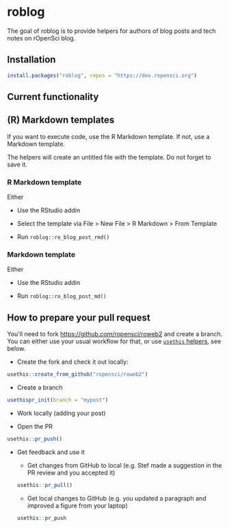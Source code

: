 # roblog

The goal of roblog is to provide helpers for authors of blog posts and tech notes on rOpenSci blog.

## Installation

``` r
install.packages("roblog", repos = "https://dev.ropensci.org")
```

## Current functionality

## (R) Markdown templates

If you want to execute code, use the R Markdown template. If not, use a Markdown template.

The helpers will create an untitled file with the template. Do not forget to save it.

### R Markdown template

Either

* Use the RStudio addin

* Select the template via File > New File > R Markdown > From Template

* Run `roblog::ro_blog_post_rmd()`

### Markdown template

Either

* Use the RStudio addin

* Run `roblog::ro_blog_post_md()`

## How to prepare your pull request

You'll need to fork https://github.com/ropensci/roweb2 and create a branch. You can either use your usual workflow for that, or use [`usethis` helpers](https://usethis.r-lib.org/reference/pr_init.html#for-contributors), see below.

* Create the fork and check it out locally:

```r
usethis::create_from_github("ropensci/roweb2")
```

* Create a branch

```r
usethispr_init(branch = "mypost")
```
* Work locally (adding your post)

* Open the PR

```r
usethis::pr_push()
```
* Get feedback and use it

    * Get changes from GitHub to local (e.g. Stef made a suggestion in the PR review and you accepted it)

    ```r
    usethis::pr_pull()
    ```

    * Get local changes to GitHub (e.g. you updated a paragraph and improved a figure from your laptop)
    
    ```r
    usethis::pr_push
    ```
